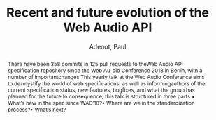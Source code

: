 ---
title: "Recent and future evolution of the Web Audio API"
abstract: "There have been 358 commits in 125 pull requests to theWeb Audio API specification repository since the Web Au-dio Conference 2018 in Berlin, with a number of importantchanges.This yearly talk at the Web Audio Conference aims to de-mystify the world of web specifications, as well as informingauthors of the current specification status, new features, bugfixes, and what the group has planned for the future.In consequence, this talk is structured in three parts:• What’s new in the spec since WAC’18?• Where are we in the standardization process?• What’s next?"
address: "Trondheim"
booktitle: "Proceedings of the International Web Audio Conference 2019"
editor: "Xambó, Anna and Martín, Sara R. and Roma, Gerard"
month: "December"
publisher: "NTNU"
series: "WAC'19"
pages: ""
ID: "81"
author: "Adenot, Paul"
webAuthor: "Paul Adenot"
track: "Keynote"
year: "2019"
tags: year2019
media: "https://youtu.be/hO810OoIN4s"
pdflink: "/_data/papers/pdf/2019/2019_81.pdf"
ISSN: "2663-5844"
---